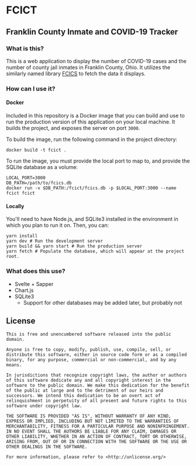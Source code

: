 # FCICT
## Franklin County Inmate and COVID-19 Tracker

### What is this?
This is a web application to display the number of COVID-19 cases and the number of county jail inmates
in Franklin County, Ohio. It utilizes the similarly named library [FCICS](https://github.com/jacobpa/FCICS)
to fetch the data it displays.

### How can I use it?
#### Docker
Included in this repository is a Docker image that you can build and use to run the production
version of this application on your local machine. It builds the project, and exposes the server on
port `3000`.

To build the image, run the following command in the project directory:
```
docker build -t fcict .
```

To run the image, you must provide the local port to map to, and provide the SQLite database as a
volume:
```
LOCAL_PORT=3000
DB_PATH=/path/to/fcics.db
docker run -v $DB_PATH:/fcict/fcics.db -p $LOCAL_PORT:3000 --name fcict fcict
```

#### Locally
You'll need to have Node.js, and SQLite3 installed in the environment in which you plan to run it on.
Then, you can:

```
yarn install
yarn dev # Run the development server
yarn build && yarn start # Run the production server
yarn fetch # Populate the database, which will appear at the project root. 
```

### What does this use?
* Svelte + Sapper
* Chart.js
* SQLite3
  * Support for other databases may be added later, but probably not

## License
```
This is free and unencumbered software released into the public domain.

Anyone is free to copy, modify, publish, use, compile, sell, or
distribute this software, either in source code form or as a compiled
binary, for any purpose, commercial or non-commercial, and by any
means.

In jurisdictions that recognize copyright laws, the author or authors
of this software dedicate any and all copyright interest in the
software to the public domain. We make this dedication for the benefit
of the public at large and to the detriment of our heirs and
successors. We intend this dedication to be an overt act of
relinquishment in perpetuity of all present and future rights to this
software under copyright law.

THE SOFTWARE IS PROVIDED "AS IS", WITHOUT WARRANTY OF ANY KIND,
EXPRESS OR IMPLIED, INCLUDING BUT NOT LIMITED TO THE WARRANTIES OF
MERCHANTABILITY, FITNESS FOR A PARTICULAR PURPOSE AND NONINFRINGEMENT.
IN NO EVENT SHALL THE AUTHORS BE LIABLE FOR ANY CLAIM, DAMAGES OR
OTHER LIABILITY, WHETHER IN AN ACTION OF CONTRACT, TORT OR OTHERWISE,
ARISING FROM, OUT OF OR IN CONNECTION WITH THE SOFTWARE OR THE USE OR
OTHER DEALINGS IN THE SOFTWARE.

For more information, please refer to <http://unlicense.org/>
```